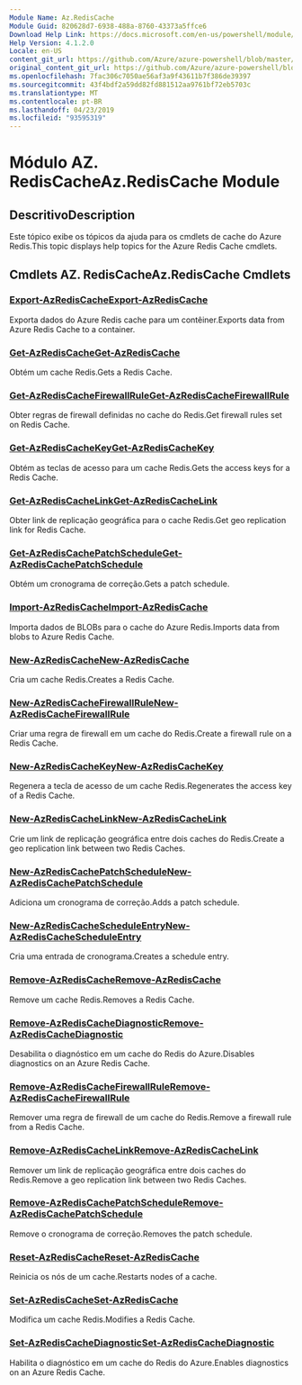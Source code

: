 ```yaml
---
Module Name: Az.RedisCache
Module Guid: 820628d7-6938-488a-8760-43373a5ffce6
Download Help Link: https://docs.microsoft.com/en-us/powershell/module/az.rediscache
Help Version: 4.1.2.0
Locale: en-US
content_git_url: https://github.com/Azure/azure-powershell/blob/master/src/RedisCache/RedisCache/help/Az.RedisCache.md
original_content_git_url: https://github.com/Azure/azure-powershell/blob/master/src/RedisCache/RedisCache/help/Az.RedisCache.md
ms.openlocfilehash: 7fac306c7050ae56af3a9f43611b7f386de39397
ms.sourcegitcommit: 43f4bdf2a59dd82fd881512aa9761bf72eb5703c
ms.translationtype: MT
ms.contentlocale: pt-BR
ms.lasthandoff: 04/23/2019
ms.locfileid: "93595319"
---
```

# <span data-ttu-id="58cbf-101">Módulo AZ. RedisCache</span><span class="sxs-lookup"><span data-stu-id="58cbf-101">Az.RedisCache Module</span></span>
## <span data-ttu-id="58cbf-102">Descritivo</span><span class="sxs-lookup"><span data-stu-id="58cbf-102">Description</span></span>
<span data-ttu-id="58cbf-103">Este tópico exibe os tópicos da ajuda para os cmdlets de cache do Azure Redis.</span><span class="sxs-lookup"><span data-stu-id="58cbf-103">This topic displays help topics for the Azure Redis Cache cmdlets.</span></span>

## <span data-ttu-id="58cbf-104">Cmdlets AZ. RedisCache</span><span class="sxs-lookup"><span data-stu-id="58cbf-104">Az.RedisCache Cmdlets</span></span>
### [<span data-ttu-id="58cbf-105">Export-AzRedisCache</span><span class="sxs-lookup"><span data-stu-id="58cbf-105">Export-AzRedisCache</span></span>](Export-AzRedisCache.md)
<span data-ttu-id="58cbf-106">Exporta dados do Azure Redis cache para um contêiner.</span><span class="sxs-lookup"><span data-stu-id="58cbf-106">Exports data from Azure Redis Cache to a container.</span></span>

### [<span data-ttu-id="58cbf-107">Get-AzRedisCache</span><span class="sxs-lookup"><span data-stu-id="58cbf-107">Get-AzRedisCache</span></span>](Get-AzRedisCache.md)
<span data-ttu-id="58cbf-108">Obtém um cache Redis.</span><span class="sxs-lookup"><span data-stu-id="58cbf-108">Gets a Redis Cache.</span></span>

### [<span data-ttu-id="58cbf-109">Get-AzRedisCacheFirewallRule</span><span class="sxs-lookup"><span data-stu-id="58cbf-109">Get-AzRedisCacheFirewallRule</span></span>](Get-AzRedisCacheFirewallRule.md)
<span data-ttu-id="58cbf-110">Obter regras de firewall definidas no cache do Redis.</span><span class="sxs-lookup"><span data-stu-id="58cbf-110">Get firewall rules set on Redis Cache.</span></span>

### [<span data-ttu-id="58cbf-111">Get-AzRedisCacheKey</span><span class="sxs-lookup"><span data-stu-id="58cbf-111">Get-AzRedisCacheKey</span></span>](Get-AzRedisCacheKey.md)
<span data-ttu-id="58cbf-112">Obtém as teclas de acesso para um cache Redis.</span><span class="sxs-lookup"><span data-stu-id="58cbf-112">Gets the access keys for a Redis Cache.</span></span>

### [<span data-ttu-id="58cbf-113">Get-AzRedisCacheLink</span><span class="sxs-lookup"><span data-stu-id="58cbf-113">Get-AzRedisCacheLink</span></span>](Get-AzRedisCacheLink.md)
<span data-ttu-id="58cbf-114">Obter link de replicação geográfica para o cache Redis.</span><span class="sxs-lookup"><span data-stu-id="58cbf-114">Get geo replication link for Redis Cache.</span></span>

### [<span data-ttu-id="58cbf-115">Get-AzRedisCachePatchSchedule</span><span class="sxs-lookup"><span data-stu-id="58cbf-115">Get-AzRedisCachePatchSchedule</span></span>](Get-AzRedisCachePatchSchedule.md)
<span data-ttu-id="58cbf-116">Obtém um cronograma de correção.</span><span class="sxs-lookup"><span data-stu-id="58cbf-116">Gets a patch schedule.</span></span>

### [<span data-ttu-id="58cbf-117">Import-AzRedisCache</span><span class="sxs-lookup"><span data-stu-id="58cbf-117">Import-AzRedisCache</span></span>](Import-AzRedisCache.md)
<span data-ttu-id="58cbf-118">Importa dados de BLOBs para o cache do Azure Redis.</span><span class="sxs-lookup"><span data-stu-id="58cbf-118">Imports data from blobs to Azure Redis Cache.</span></span>

### [<span data-ttu-id="58cbf-119">New-AzRedisCache</span><span class="sxs-lookup"><span data-stu-id="58cbf-119">New-AzRedisCache</span></span>](New-AzRedisCache.md)
<span data-ttu-id="58cbf-120">Cria um cache Redis.</span><span class="sxs-lookup"><span data-stu-id="58cbf-120">Creates a Redis Cache.</span></span>

### [<span data-ttu-id="58cbf-121">New-AzRedisCacheFirewallRule</span><span class="sxs-lookup"><span data-stu-id="58cbf-121">New-AzRedisCacheFirewallRule</span></span>](New-AzRedisCacheFirewallRule.md)
<span data-ttu-id="58cbf-122">Criar uma regra de firewall em um cache do Redis.</span><span class="sxs-lookup"><span data-stu-id="58cbf-122">Create a firewall rule on a Redis Cache.</span></span>

### [<span data-ttu-id="58cbf-123">New-AzRedisCacheKey</span><span class="sxs-lookup"><span data-stu-id="58cbf-123">New-AzRedisCacheKey</span></span>](New-AzRedisCacheKey.md)
<span data-ttu-id="58cbf-124">Regenera a tecla de acesso de um cache Redis.</span><span class="sxs-lookup"><span data-stu-id="58cbf-124">Regenerates the access key of a Redis Cache.</span></span>

### [<span data-ttu-id="58cbf-125">New-AzRedisCacheLink</span><span class="sxs-lookup"><span data-stu-id="58cbf-125">New-AzRedisCacheLink</span></span>](New-AzRedisCacheLink.md)
<span data-ttu-id="58cbf-126">Crie um link de replicação geográfica entre dois caches do Redis.</span><span class="sxs-lookup"><span data-stu-id="58cbf-126">Create a geo replication link between two Redis Caches.</span></span>

### [<span data-ttu-id="58cbf-127">New-AzRedisCachePatchSchedule</span><span class="sxs-lookup"><span data-stu-id="58cbf-127">New-AzRedisCachePatchSchedule</span></span>](New-AzRedisCachePatchSchedule.md)
<span data-ttu-id="58cbf-128">Adiciona um cronograma de correção.</span><span class="sxs-lookup"><span data-stu-id="58cbf-128">Adds a patch schedule.</span></span>

### [<span data-ttu-id="58cbf-129">New-AzRedisCacheScheduleEntry</span><span class="sxs-lookup"><span data-stu-id="58cbf-129">New-AzRedisCacheScheduleEntry</span></span>](New-AzRedisCacheScheduleEntry.md)
<span data-ttu-id="58cbf-130">Cria uma entrada de cronograma.</span><span class="sxs-lookup"><span data-stu-id="58cbf-130">Creates a schedule entry.</span></span>

### [<span data-ttu-id="58cbf-131">Remove-AzRedisCache</span><span class="sxs-lookup"><span data-stu-id="58cbf-131">Remove-AzRedisCache</span></span>](Remove-AzRedisCache.md)
<span data-ttu-id="58cbf-132">Remove um cache Redis.</span><span class="sxs-lookup"><span data-stu-id="58cbf-132">Removes a Redis Cache.</span></span>

### [<span data-ttu-id="58cbf-133">Remove-AzRedisCacheDiagnostic</span><span class="sxs-lookup"><span data-stu-id="58cbf-133">Remove-AzRedisCacheDiagnostic</span></span>](Remove-AzRedisCacheDiagnostic.md)
<span data-ttu-id="58cbf-134">Desabilita o diagnóstico em um cache do Redis do Azure.</span><span class="sxs-lookup"><span data-stu-id="58cbf-134">Disables diagnostics on an Azure Redis Cache.</span></span>

### [<span data-ttu-id="58cbf-135">Remove-AzRedisCacheFirewallRule</span><span class="sxs-lookup"><span data-stu-id="58cbf-135">Remove-AzRedisCacheFirewallRule</span></span>](Remove-AzRedisCacheFirewallRule.md)
<span data-ttu-id="58cbf-136">Remover uma regra de firewall de um cache do Redis.</span><span class="sxs-lookup"><span data-stu-id="58cbf-136">Remove a firewall rule from a Redis Cache.</span></span>

### [<span data-ttu-id="58cbf-137">Remove-AzRedisCacheLink</span><span class="sxs-lookup"><span data-stu-id="58cbf-137">Remove-AzRedisCacheLink</span></span>](Remove-AzRedisCacheLink.md)
<span data-ttu-id="58cbf-138">Remover um link de replicação geográfica entre dois caches do Redis.</span><span class="sxs-lookup"><span data-stu-id="58cbf-138">Remove a geo replication link between two Redis Caches.</span></span>

### [<span data-ttu-id="58cbf-139">Remove-AzRedisCachePatchSchedule</span><span class="sxs-lookup"><span data-stu-id="58cbf-139">Remove-AzRedisCachePatchSchedule</span></span>](Remove-AzRedisCachePatchSchedule.md)
<span data-ttu-id="58cbf-140">Remove o cronograma de correção.</span><span class="sxs-lookup"><span data-stu-id="58cbf-140">Removes the patch schedule.</span></span>

### [<span data-ttu-id="58cbf-141">Reset-AzRedisCache</span><span class="sxs-lookup"><span data-stu-id="58cbf-141">Reset-AzRedisCache</span></span>](Reset-AzRedisCache.md)
<span data-ttu-id="58cbf-142">Reinicia os nós de um cache.</span><span class="sxs-lookup"><span data-stu-id="58cbf-142">Restarts nodes of a cache.</span></span>

### [<span data-ttu-id="58cbf-143">Set-AzRedisCache</span><span class="sxs-lookup"><span data-stu-id="58cbf-143">Set-AzRedisCache</span></span>](Set-AzRedisCache.md)
<span data-ttu-id="58cbf-144">Modifica um cache Redis.</span><span class="sxs-lookup"><span data-stu-id="58cbf-144">Modifies a Redis Cache.</span></span>

### [<span data-ttu-id="58cbf-145">Set-AzRedisCacheDiagnostic</span><span class="sxs-lookup"><span data-stu-id="58cbf-145">Set-AzRedisCacheDiagnostic</span></span>](Set-AzRedisCacheDiagnostic.md)
<span data-ttu-id="58cbf-146">Habilita o diagnóstico em um cache do Redis do Azure.</span><span class="sxs-lookup"><span data-stu-id="58cbf-146">Enables diagnostics on an Azure Redis Cache.</span></span>

